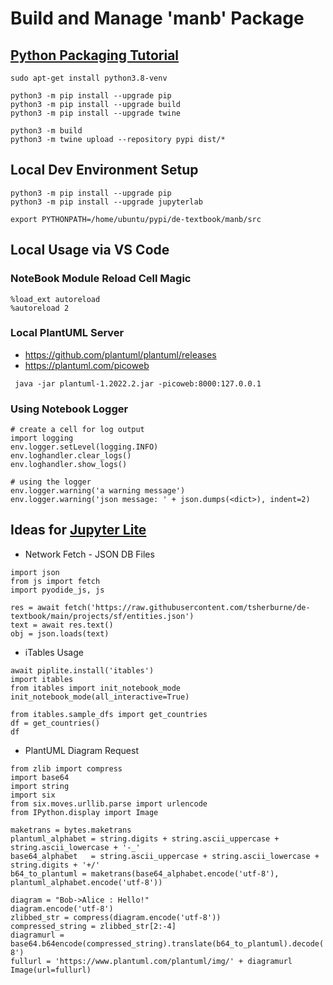 # Build and Manage 'manb' Package

## [Python Packaging Tutorial](https://packaging.python.org/en/latest/tutorials/packaging-projects/)

```
sudo apt-get install python3.8-venv

python3 -m pip install --upgrade pip
python3 -m pip install --upgrade build
python3 -m pip install --upgrade twine

python3 -m build
python3 -m twine upload --repository pypi dist/*

```

## Local Dev Environment Setup
```
python3 -m pip install --upgrade pip
python3 -m pip install --upgrade jupyterlab
```
```
export PYTHONPATH=/home/ubuntu/pypi/de-textbook/manb/src
```

## Local Usage via VS Code

### NoteBook Module Reload Cell Magic
```
%load_ext autoreload
%autoreload 2
```
### Local PlantUML Server
* https://github.com/plantuml/plantuml/releases
* https://plantuml.com/picoweb
```
 java -jar plantuml-1.2022.2.jar -picoweb:8000:127.0.0.1
```

### Using Notebook Logger
```
# create a cell for log output
import logging
env.logger.setLevel(logging.INFO)
env.loghandler.clear_logs()
env.loghandler.show_logs()
```

```
# using the logger
env.logger.warning('a warning message')
env.logger.warning('json message: ' + json.dumps(<dict>), indent=2)
```

## Ideas for [Jupyter Lite](https://jupyterlite.readthedocs.io/en/latest/)

*  Network Fetch - JSON DB Files
```
import json
from js import fetch
import pyodide_js, js
```
```
res = await fetch('https://raw.githubusercontent.com/tsherburne/de-textbook/main/projects/sf/entities.json')
text = await res.text()
obj = json.loads(text)
```
*  iTables Usage
```
await piplite.install('itables')
import itables
from itables import init_notebook_mode
init_notebook_mode(all_interactive=True)
```
```
from itables.sample_dfs import get_countries
df = get_countries()
df
```
*  PlantUML Diagram Request
```
from zlib import compress
import base64
import string
import six
from six.moves.urllib.parse import urlencode
from IPython.display import Image

maketrans = bytes.maketrans
plantuml_alphabet = string.digits + string.ascii_uppercase + string.ascii_lowercase + '-_'
base64_alphabet   = string.ascii_uppercase + string.ascii_lowercase + string.digits + '+/'
b64_to_plantuml = maketrans(base64_alphabet.encode('utf-8'), plantuml_alphabet.encode('utf-8'))

diagram = "Bob->Alice : Hello!"
diagram.encode('utf-8')
zlibbed_str = compress(diagram.encode('utf-8'))
compressed_string = zlibbed_str[2:-4]
diagramurl = base64.b64encode(compressed_string).translate(b64_to_plantuml).decode('utf-8')
fullurl = 'https://www.plantuml.com/plantuml/img/' + diagramurl
Image(url=fullurl)
```